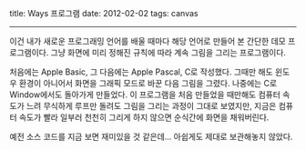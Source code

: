 title: Ways 프로그램
date: 2012-02-02
tags: canvas

---
이건 내가 새로운 프로그래밍 언어를 배울 때마다 해당 언어로 만들어 본 간단한 데모 프로그램이다. 그냥 화면에 미리 정해진 규칙에 따라 계속 그림을 그리는 프로그램이다.
<!--more-->

<div style="margin:auto; width:300px; padding:0;">
  <canvas id="canvas5" width="300" height="150"></canvas>
</div>
<script type="text/javascript" src="ways.js"></script>

처음에는 Apple Basic, 그 다음에는 Apple Pascal, C로 작성했다. 그때만 해도 윈도우 환경이 아니어서 화면을 그래픽 모드로 바꾼 다음 그림을 그렸다. 나중에는 C로 Window에서도 돌아가게 만들었다. 이 프로그램을 처음 만들었을 때만해도 컴퓨터 속도가 느려 무식하게 루프만 돌려도 그림을 그리는 과정이 그대로 보였지만, 지금은 컴퓨터 속도가 빨라 일부러 천천히 그리게 하지 않으면 순식간에 화면을 채워버린다.

예전 소스 코드를 지금 보면 재미있을 것 같은데... 아쉽게도 제대로 보관해놓지 않았다.
